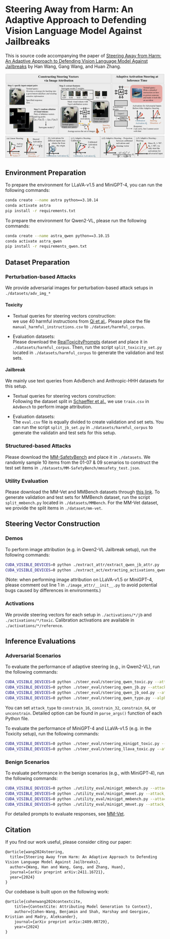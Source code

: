 # Steering Away from Harm: An Adaptive Approach to Defending Vision Language Model Against Jailbreaks

This is source code accompanying the paper of [Steering Away from Harm: An Adaptive Approach to Defending Vision Language Model Against Jailbreaks](https://arxiv.org/abs/2411.16721) by Han Wang, Gang Wang, and Huan Zhang.

![teaser](./assets/framework.jpg)
![adaptive](./assets/adaptive.jpg)

## Environment Preparation
To prepare the environment for LLaVA-v1.5 and MiniGPT-4, you can run the following commands:
```bash
conda create --name astra python==3.10.14
conda activate astra
pip install -r requirements.txt
```

To prepare the environment for Qwen2-VL, please run the following commands:
```bash
conda create --name astra_qwen python==3.10.15
conda activate astra_qwen
pip install -r requirements_qwen.txt
```

## Dataset Preparation

### Perturbation-based Attacks

We provide adversarial images for perturbation-based attack setups in `./datasets/adv_img_*`

#### Toxicity

+ Textual queries for steering vectors construction: \
we use 40 harmful instructions from [Qi et al.](https://github.com/Unispac/Visual-Adversarial-Examples-Jailbreak-Large-Language-Models/tree/main/harmful_corpus). Please place the file `manual_harmful_instructions.csv` to `./dataset/harmful_corpus`.

+ Evaluation datasets: \
Please download the [RealToxicityPrompts](https://huggingface.co/datasets/allenai/real-toxicity-prompts) dataset and place it in `./datasets/harmful_corpus`.
Then, run the script `split_toxicity_set.py` located in `./datasets/harmful_corpus` to generate the validation and test sets.

#### Jailbreak

We mainly use text queries from AdvBench and Anthropic-HHH datasets for this setup.

+ Textual queries for steering vectors construction: \
Following the dataset split in [Schaeffer et al.](https://github.com/RylanSchaeffer/AstraFellowship-When-Do-VLM-Image-Jailbreaks-Transfer/tree/main/prompts_and_targets), we use `train.csv` in `AdvBench` to perform image attribution.

+ Evaluation datasets: \
The `eval.csv` file is equally divided to create validation and set sets. You can run the script `split_jb_set.py` in `./datasets/harmful_corpus` to generate the validatin and test sets for this setup.

### Structured-based Attacks

Please download the [MM-SafetyBench](https://github.com/isXinLiu/MM-SafetyBench) and place it in `./datasets`. We randomly sample 10 items from the 01-07 & 09 scenarios to construct the test set items in `./datasets/MM-SafetyBench/mmsafety_test.json`.

### Utility Evaluation

Please download the MM-Vet and MMBench datasets through [this link](https://github.com/haotian-liu/LLaVA/blob/main/docs/Evaluation.md). To generate validation and test sets for MMBench dataset, run the script `split_mmbench.py` located in `./datasets/MMBench`. For the MM-Vet dataset, we provide the split items in `./dataset/mm-vet`.

## Steering Vector Construction

### Demos

To perform image attribution (e.g. in Qwen2-VL Jailbreak setup), run the following commands:
```bash
CUDA_VISIBLE_DEVICES=0 python ./extract_attr/extract_qwen_jb_attr.py
CUDA_VISIBLE_DEVICES=0 python ./extract_act/extracting_activations_qwen_jb.py
```
(Note: when performing image attribution on LLaVA-v1.5 or MiniGPT-4, please comment out line 1 in `./image_attr/__init__.py` to avoid potential bugs caused by differences in environments.)

### Activations

We provide steering vectors for each setup in `./activations/*/jb` and  `./activations/*/toxic`. Calibration activations are available in `./activations/*/reference`.

## Inference Evaluations

### Adversarial Scenarios
To evaluate the performance of adaptive steering (e.g., in Qwen2-VL), run the following commands:
```bash
CUDA_VISIBLE_DEVICES=0 python ./steer_eval/steering_qwen_toxic.py --attack_type constrain_16 --alpha 7 --eval test --steer_layer 14
CUDA_VISIBLE_DEVICES=0 python ./steer_eval/steering_qwen_jb.py --attack_type constrain_16 --alpha 7 --eval test --steer_layer 14
CUDA_VISIBLE_DEVICES=0 python ./steer_eval/steering_qwen_jb_ood.py --attack_type constrain_16 --alpha 7 --eval test --steer_layer 14
CUDA_VISIBLE_DEVICES=0 python ./steer_eval/steering_qwen_typo.py --alpha 7 --eval test --steer_layer 14
```
You can set `attack_type` to `constrain_16`, `constrain_32`, `constrain_64`, or `unconstrain`. Detailed option can be found in `parse_args()` function of each Python file.

To evaluate the performance of MiniGPT-4 and LLaVA-v1.5 (e.g. in the Toxicity setup), run the following commands:
```bash
CUDA_VISIBLE_DEVICES=0 python ./steer_eval/steering_minigpt_toxic.py --attack_type constrain_16 --alpha 5 --eval test
CUDA_VISIBLE_DEVICES=0 python ./steer_eval/steering_llava_toxic.py --attack_type constrain_16 --alpha 10 --eval test
```

### Benign Scenarios

To evaluate performance in the benign scenarios (e.g., with MiniGPT-4), run the following commands:
```bash
CUDA_VISIBLE_DEVICES=0 python ./utility_eval/minigpt_mmbench.py --attack_type constrain_16 --alpha 7 --eval test --steer_vector jb
CUDA_VISIBLE_DEVICES=0 python ./utility_eval/minigpt_mmvet.py --attack_type constrain_16 --alpha 7 --eval test --steer_vector jb
CUDA_VISIBLE_DEVICES=0 python ./utility_eval/minigpt_mmbench.py --attack_type constrain_16 --alpha 5 --eval test --steer_vector toxic
CUDA_VISIBLE_DEVICES=0 python ./utility_eval/minigpt_mmvet.py --attack_type constrain_16 --alpha 5 --eval test --steer_vector toxic
```
For detailed prompts to evaluate responses, see [MM-Vet](https://github.com/yuweihao/MM-Vet).

## Citation

If you find our work useful, please consider citing our paper:
```
@article{wang2024steering,
  title={Steering Away from Harm: An Adaptive Approach to Defending Vision Language Model Against Jailbreaks},
  author={Wang, Han and Wang, Gang, and Zhang, Huan},
  journal={arXiv preprint arXiv:2411.16721},
  year={2024}
}
```

Our codebase is built upon on the following work:
```
@article{cohenwang2024contextcite,
    title={ContextCite: Attributing Model Generation to Context},
    author={Cohen-Wang, Benjamin and Shah, Harshay and Georgiev, Kristian and Madry, Aleksander},
    journal={arXiv preprint arXiv:2409.00729},
    year={2024}
}
```